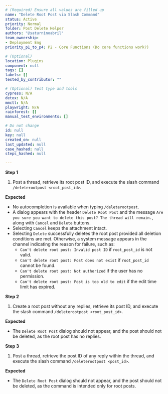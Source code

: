 ```yaml
---
# (Required) Ensure all values are filled up
name: "Delete Root Post via Slash Command"
status: Active
priority: Normal
folder: Post Delete Helper
authors: "@saturninoabril"
team_ownership:
- Deployment Eng
priority_p1_to_p4: P2 - Core Functions (Do core functions work?)

# (Optional)
location: Plugins
component: null
tags: []
labels: []
tested_by_contributor: ""

# (Optional) Test type and tools
cypress: N/A
detox: N/A
mmctl: N/A
playwright: N/A
rainforest: []
manual_test_environments: []

# Do not change
id: null
key: null
created_on: null
last_updated: null
case_hashed: null
steps_hashed: null

---
```


**Step 1**

1. Post a thread, retrieve its root post ID, and execute the slash command `/deleterootpost <root_post_id>`.

**Expected**

- No autocompletion is available when typing `/deleterootpost`.
- A dialog appears with the header `Delete Root Post` and the message `Are you sure you want to delete this post? The thread will remain.`, along with `Cancel` and `Delete` buttons.
- Selecting `Cancel` keeps the attachment intact.
- Selecting `Delete` successfully deletes the root post provided all deletion conditions are met. Otherwise, a system message appears in the channel indicating the reason for failure, such as:
  - `Can't delete root post: Invalid post ID` if `root_post_id` is not valid.
  - `Can't delete root post: Post does not exist` if `root_post_id` cannot be found.
  - `Can't delete root post: Not authorized` if the user has no permission.
  - `Can't delete root post: Post is too old to edit` if the edit time limit has expired.

**Step 2**

1. Create a root post without any replies, retrieve its post ID, and execute the slash command `/deleterootpost <root_post_id>`.

**Expected**

- The `Delete Root Post` dialog should not appear, and the post should not be deleted, as the root post has no replies.


**Step 3**

1. Post a thread, retrieve the post ID of any reply within the thread, and execute the slash command `/deleterootpost <post_id>`.

**Expected**

- The `Delete Root Post` dialog should not appear, and the post should not be deleted, as the command is intended only for root posts.
